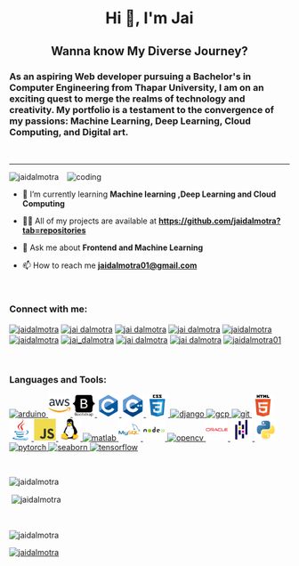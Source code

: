 <h1 align="center">Hi 👋, I'm Jai</h1>
<h2 align="center">Wanna know My Diverse Journey?</h2>
<h3 align="left">As an aspiring Web developer pursuing a Bachelor's in Computer Engineering from Thapar
                            University, I am on an exciting quest to merge the realms of technology and creativity. My
                            portfolio is a testament to the convergence of my passions: Machine Learning, Deep Learning, Cloud
                            Computing, and Digital art.</h3>
                            <br>
                            <hr>

<img align="right" alt="coding" width="400" src="https://github.com/jaidalmotra/Jai-Dalmotra/assets/93703635/427bc7dd-f1a2-4753-889e-7bb224d7e808">

<p align="left"> <img src="https://komarev.com/ghpvc/?username=jaidalmotra&label=Profile%20views&color=0e75b6&style=flat" alt="jaidalmotra" /> </p>

- 🌱 I’m currently learning **Machine learning ,Deep Learning and Cloud Computing**

- 👨‍💻 All of my projects are available at **https://github.com/jaidalmotra?tab=repositories**

- 💬 Ask me about **Frontend and Machine Learning**

- 📫 How to reach me **jaidalmotra01@gmail.com**

<br>
<h3 align="left">Connect with me:</h3>
<p align="left">
<a href="https://twitter.com/jaidalmotra" target="blank"><img align="center" src="https://raw.githubusercontent.com/rahuldkjain/github-profile-readme-generator/master/src/images/icons/Social/twitter.svg" alt="jaidalmotra" height="30" width="40" /></a>
<a href="https://linkedin.com/in/jai dalmotra" target="blank"><img align="center" src="https://raw.githubusercontent.com/rahuldkjain/github-profile-readme-generator/master/src/images/icons/Social/linked-in-alt.svg" alt="jai dalmotra" height="30" width="40" /></a>
<a href="https://stackoverflow.com/users/jai dalmotra" target="blank"><img align="center" src="https://raw.githubusercontent.com/rahuldkjain/github-profile-readme-generator/master/src/images/icons/Social/stack-overflow.svg" alt="jai dalmotra" height="30" width="40" /></a>
<a href="https://kaggle.com/jai dalmotra" target="blank"><img align="center" src="https://raw.githubusercontent.com/rahuldkjain/github-profile-readme-generator/master/src/images/icons/Social/kaggle.svg" alt="jai dalmotra" height="30" width="40" /></a>
<a href="https://fb.com/jaidalmotra" target="blank"><img align="center" src="https://raw.githubusercontent.com/rahuldkjain/github-profile-readme-generator/master/src/images/icons/Social/facebook.svg" alt="jaidalmotra" height="30" width="40" /></a>
<a href="https://instagram.com/jaidalmotra" target="blank"><img align="center" src="https://raw.githubusercontent.com/rahuldkjain/github-profile-readme-generator/master/src/images/icons/Social/instagram.svg" alt="jaidalmotra" height="30" width="40" /></a>
<a href="https://www.codechef.com/users/jai_dalmotra" target="blank"><img align="center" src="https://cdn.jsdelivr.net/npm/simple-icons@3.1.0/icons/codechef.svg" alt="jai_dalmotra" height="30" width="40" /></a>  
<a href="https://codeforces.com/profile/jai dalmotra" target="blank"><img align="center" src="https://raw.githubusercontent.com/rahuldkjain/github-profile-readme-generator/master/src/images/icons/Social/codeforces.svg" alt="jai dalmotra" height="30" width="40" /></a>
<a href="https://www.leetcode.com/jai dalmotra" target="blank"><img align="center" src="https://raw.githubusercontent.com/rahuldkjain/github-profile-readme-generator/master/src/images/icons/Social/leet-code.svg" alt="jai dalmotra" height="30" width="40" /></a>
<a href="https://auth.geeksforgeeks.org/user/jaidalmotra01" target="blank"><img align="center" src="https://raw.githubusercontent.com/rahuldkjain/github-profile-readme-generator/master/src/images/icons/Social/geeks-for-geeks.svg" alt="jaidalmotra01" height="30" width="40" /></a>
</p>
<br>
<h3 align="left">Languages and Tools: </h3>
<p align="left"> <a href="https://www.arduino.cc/" target="_blank" rel="noreferrer"> <img src="https://cdn.worldvectorlogo.com/logos/arduino-1.svg" alt="arduino" width="40" height="40"/> </a> <a href="https://aws.amazon.com" target="_blank" rel="noreferrer"> <img src="https://raw.githubusercontent.com/devicons/devicon/master/icons/amazonwebservices/amazonwebservices-original-wordmark.svg" alt="aws" width="40" height="40"/> </a> <a href="https://getbootstrap.com" target="_blank" rel="noreferrer"> <img src="https://raw.githubusercontent.com/devicons/devicon/master/icons/bootstrap/bootstrap-plain-wordmark.svg" alt="bootstrap" width="40" height="40"/> </a> <a href="https://www.cprogramming.com/" target="_blank" rel="noreferrer"> <img src="https://raw.githubusercontent.com/devicons/devicon/master/icons/c/c-original.svg" alt="c" width="40" height="40"/> </a> <a href="https://www.w3schools.com/cpp/" target="_blank" rel="noreferrer"> <img src="https://raw.githubusercontent.com/devicons/devicon/master/icons/cplusplus/cplusplus-original.svg" alt="cplusplus" width="40" height="40"/> </a> <a href="https://www.w3schools.com/css/" target="_blank" rel="noreferrer"> <img src="https://raw.githubusercontent.com/devicons/devicon/master/icons/css3/css3-original-wordmark.svg" alt="css3" width="40" height="40"/> </a> <a href="https://www.djangoproject.com/" target="_blank" rel="noreferrer"> <img src="https://cdn.worldvectorlogo.com/logos/django.svg" alt="django" width="40" height="40"/> </a> <a href="https://cloud.google.com" target="_blank" rel="noreferrer"> <img src="https://www.vectorlogo.zone/logos/google_cloud/google_cloud-icon.svg" alt="gcp" width="40" height="40"/> </a> <a href="https://git-scm.com/" target="_blank" rel="noreferrer"> <img src="https://www.vectorlogo.zone/logos/git-scm/git-scm-icon.svg" alt="git" width="40" height="40"/> </a> <a href="https://www.w3.org/html/" target="_blank" rel="noreferrer"> <img src="https://raw.githubusercontent.com/devicons/devicon/master/icons/html5/html5-original-wordmark.svg" alt="html5" width="40" height="40"/> </a> <a href="https://www.java.com" target="_blank" rel="noreferrer"> <img src="https://raw.githubusercontent.com/devicons/devicon/master/icons/java/java-original.svg" alt="java" width="40" height="40"/> </a> <a href="https://developer.mozilla.org/en-US/docs/Web/JavaScript" target="_blank" rel="noreferrer"> <img src="https://raw.githubusercontent.com/devicons/devicon/master/icons/javascript/javascript-original.svg" alt="javascript" width="40" height="40"/> </a> <a href="https://www.linux.org/" target="_blank" rel="noreferrer"> <img src="https://raw.githubusercontent.com/devicons/devicon/master/icons/linux/linux-original.svg" alt="linux" width="40" height="40"/> </a> <a href="https://www.mathworks.com/" target="_blank" rel="noreferrer"> <img src="https://upload.wikimedia.org/wikipedia/commons/2/21/Matlab_Logo.png" alt="matlab" width="40" height="40"/> </a> <a href="https://www.mysql.com/" target="_blank" rel="noreferrer"> <img src="https://raw.githubusercontent.com/devicons/devicon/master/icons/mysql/mysql-original-wordmark.svg" alt="mysql" width="40" height="40"/> </a> <a href="https://nodejs.org" target="_blank" rel="noreferrer"> <img src="https://raw.githubusercontent.com/devicons/devicon/master/icons/nodejs/nodejs-original-wordmark.svg" alt="nodejs" width="40" height="40"/> </a> <a href="https://opencv.org/" target="_blank" rel="noreferrer"> <img src="https://www.vectorlogo.zone/logos/opencv/opencv-icon.svg" alt="opencv" width="40" height="40"/> </a> <a href="https://www.oracle.com/" target="_blank" rel="noreferrer"> <img src="https://raw.githubusercontent.com/devicons/devicon/master/icons/oracle/oracle-original.svg" alt="oracle" width="40" height="40"/> </a> <a href="https://pandas.pydata.org/" target="_blank" rel="noreferrer"> <img src="https://raw.githubusercontent.com/devicons/devicon/2ae2a900d2f041da66e950e4d48052658d850630/icons/pandas/pandas-original.svg" alt="pandas" width="40" height="40"/> </a> <a href="https://www.python.org" target="_blank" rel="noreferrer"> <img src="https://raw.githubusercontent.com/devicons/devicon/master/icons/python/python-original.svg" alt="python" width="40" height="40"/> </a> <a href="https://pytorch.org/" target="_blank" rel="noreferrer"> <img src="https://www.vectorlogo.zone/logos/pytorch/pytorch-icon.svg" alt="pytorch" width="40" height="40"/> </a> <a href="https://seaborn.pydata.org/" target="_blank" rel="noreferrer"> <img src="https://seaborn.pydata.org/_images/logo-mark-lightbg.svg" alt="seaborn" width="40" height="40"/> </a> <a href="https://www.tensorflow.org" target="_blank" rel="noreferrer"> <img src="https://www.vectorlogo.zone/logos/tensorflow/tensorflow-icon.svg" alt="tensorflow" width="40" height="40"/> </a> </p>
<br>
<p><img align="left" src="https://github-readme-stats.vercel.app/api/top-langs?username=jaidalmotra&show_icons=true&locale=en&layout=compact" alt="jaidalmotra" /></p>
<br>
<p>&nbsp;<img align="center" src="https://github-readme-stats.vercel.app/api?username=jaidalmotra&show_icons=true&locale=en" alt="jaidalmotra" /></p>
<br>
<p><img align="center" src="https://github-readme-streak-stats.herokuapp.com/?user=jaidalmotra&" alt="jaidalmotra" /></p>
<p align="left"> <a href="https://github.com/ryo-ma/github-profile-trophy"><img src="https://github-profile-trophy.vercel.app/?username=jaidalmotra" alt="jaidalmotra" /></a> </p>
